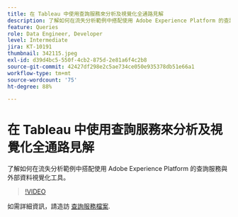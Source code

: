 ```yaml
---
title: 在 Tableau 中使用查詢服務來分析及視覺化全通路見解
description: 了解如何在流失分析範例中搭配使用 Adobe Experience Platform 的查詢服務與外部資料視覺化工具。
feature: Queries
role: Data Engineer, Developer
level: Intermediate
jira: KT-10191
thumbnail: 342115.jpeg
exl-id: d39d4bc5-550f-4cb2-875d-2e81a6f4c2b8
source-git-commit: 42427df298e2c5ae734ce050e935378db51e66a1
workflow-type: tm+mt
source-wordcount: '75'
ht-degree: 88%

---
```


# 在 Tableau 中使用查詢服務來分析及視覺化全通路見解

了解如何在流失分析範例中搭配使用 Adobe Experience Platform 的查詢服務與外部資料視覺化工具。

>[!VIDEO](https://video.tv.adobe.com/v/342115?quality=12&learn=on)

如需詳細資訊，請造訪 [查詢服務檔案](https://experienceleague.adobe.com/docs/experience-platform/query/home.html?lang=zh-Hant).
